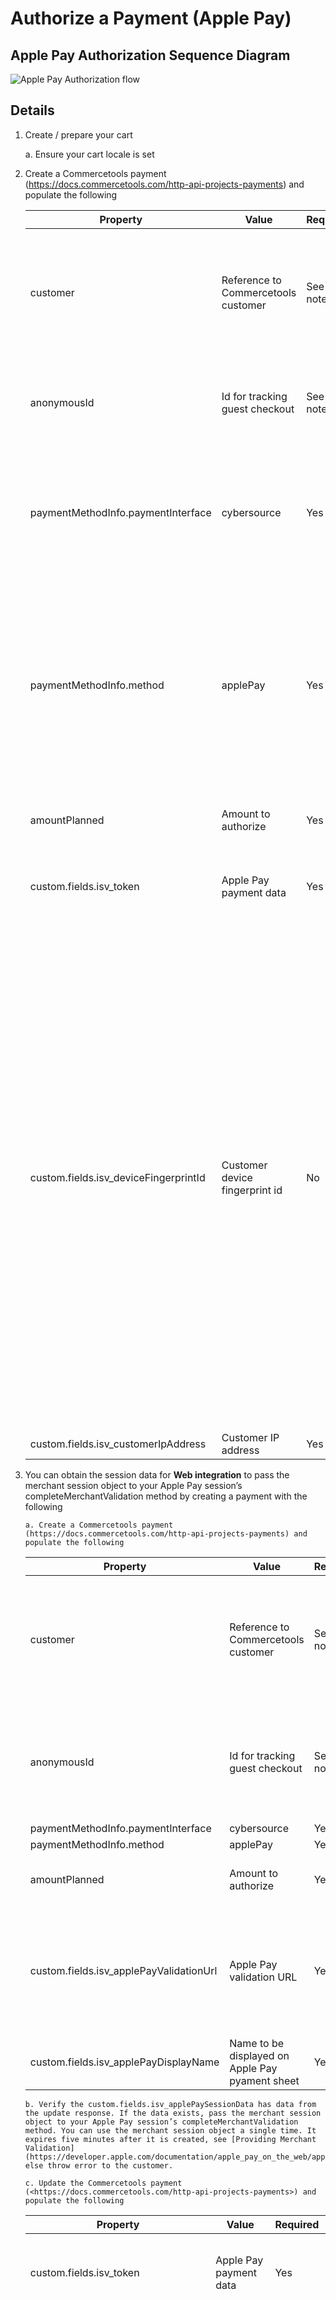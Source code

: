 # Authorize a Payment (Apple Pay)

## Apple Pay Authorization Sequence Diagram

![Apple Pay Authorization flow](images/Authorization-Flow-ApplePay.svg)

## Details

1.  Create / prepare your cart

    a. Ensure your cart locale is set
2.  Create a Commercetools payment
    (<https://docs.commercetools.com/http-api-projects-payments>) and
    populate the following

    | Property                           | Value                               | Required  | Notes                                                                                                                                                                                                                                                                          |
    | ---------------------------------- | ----------------------------------- | --------- | ------------------------------------------------------------------------------------------------------------------------------------------------------------------------------------------------------------------------------------------------------------------------------ |
    | customer                           | Reference to Commercetools customer | See notes | Required for non-guest checkout. If using MyPayments API this will automatically be set to the logged in customer. One of customer or anonymousId must be populated                                                                                                            |
    | anonymousId                        | Id for tracking guest checkout      | See notes | Required for guest checkout. If using MyPayments API this will automatically be set. One of customer or anonymousId must be populated                                                                                                                                          |
    | paymentMethodInfo.paymentInterface | cybersource                         | Yes       | Required for guest checkout. If using MyPayments API this will automatically be set to the session id of the anonymous oauth token. One of customer or anonymousId must be populated                                                                                           |
    | paymentMethodInfo.method           | applePay                            | Yes       | The Commercetools-Cybersource plugin is set up to support payments with and without payer authentication and the method is used to determine which is being used<br><br>Typically an implementation would choose one or the other and the method name may be different to this |
    | amountPlanned                      | Amount to authorize                 | Yes       | Should match cart gross total, unless split payments are being used                                                                                                                                                                                                            |
    | custom.fields.isv_token            | Apple Pay payment data              | Yes       | Obtain the base64encode value for payment token field on a successful payment authorized event for apple Pay                                                                                                                                                          |
    | custom.fields.isv_deviceFingerprintId | Customer device fingerprint id | No      | It must be unique for each merchant Id. You can use any string that you are already generating, such as an order number or web session Id. However, do not use the same uppercase and lowercase letters to indicate different session Ids. Replace sessionId with the unique Id generated in the URL given. Include the script "https://h.online-metrix.net/fp/tags.js?org_id={{org Id}}&session_id={{merchant Id}}{{session Id}}". Replace the below data {{org Id}} - To obtain this value, contact your CyberSource representative and specify to them whether it is for testing or production. {{merchant Id}} - Your unique CyberSource merchant Id. {{session Id}} - Value of unique Id generated above |
    | custom.fields.isv_customerIpAddress   | Customer IP address            | Yes      | Populated from client-side libraries                                                                                                                                                                                                                                                                                                   |
3.  You can obtain the session data for <b>Web integration</b> to pass the merchant session object to your Apple Pay session’s completeMerchantValidation method by creating a payment with the following
        
        a. Create a Commercetools payment
        (https://docs.commercetools.com/http-api-projects-payments) and
        populate the following

    | Property                                | Value                                           | Required  | Notes                                                                                                                                                                                                                                                                          |
    | --------------------------------------- | ----------------------------------------------- | --------- | ------------------------------------------------------------------------------------------------------------------------------------------------------------------------------------------------------------------------------------------------------------------------------ |
    | customer                                | Reference to Commercetools customer             | See notes | Required for non-guest checkout. If using MyPayments API this will automatically be set to the logged in customer. One of customer or anonymousId must be populated                                                                                                            |
    | anonymousId                             | Id for tracking guest checkout                  | See notes | Required for guest checkout. If using MyPayments API this will automatically be set. One of customer or anonymousId must be populated                                                                                                                                          |
    | paymentMethodInfo.paymentInterface      | cybersource                                     | Yes       |                                                                                            |
    | paymentMethodInfo.method                | applePay                                        | Yes       |  |
    | amountPlanned                           | Amount to authorize                             | Yes       | Should match cart gross total, unless split payments are being used                                                                                                                                                                                                            |
    | custom.fields.isv_applePayValidationUrl | Apple Pay validation URL                        | Yes       | Pass the URL obtained from the event’s validationURL property of onvalidatemerchant function. See [Providing Merchant Validation](https://developer.apple.com/documentation/apple_pay_on_the_web/apple_pay_js_api/providing_merchant_validation) for information.              |
    | custom.fields.isv_applePayDisplayName   | Name to be displayed on Apple Pay pyament sheet | Yes       |                                                                                                                                                                                                                                                                                |

        b. Verify the custom.fields.isv_applePaySessionData has data from the update response. If the data exists, pass the merchant session object to your Apple Pay session’s completeMerchantValidation method. You can use the merchant session object a single time. It expires five minutes after it is created, see [Providing Merchant Validation](https://developer.apple.com/documentation/apple_pay_on_the_web/apple_pay_js_api/providing_merchant_validation), else throw error to the customer.

        c. Update the Commercetools payment (<https://docs.commercetools.com/http-api-projects-payments>) and populate the following

    | Property                              | Value                          | Required | Notes                                                                                                                                                                                                                                                                                                                                  |
    | ------------------------------------- | ------------------------------ | -------- | -------------------------------------------------------------------------------------------------------------------------------------------------------------------------------------------------------------------------------------------------------------------------------------------------------------------------------------- |
    | custom.fields.isv_token               | Apple Pay payment data         | Yes      | Obtain the base64encode value of payment token field on a successful payment authorized event for apple Pay                                                                                                                                                                                                                  |
    | custom.fields.isv_deviceFingerprintId | Customer device fingerprint id | No      | It must be unique for each merchant Id. You can use any string that you are already generating, such as an order number or web session Id. However, do not use the same uppercase and lowercase letters to indicate different session Ids. Replace sessionId with the unique Id generated in the URL given. Include the script "https://h.online-metrix.net/fp/tags.js?org_id={{org Id}}&session_id={{merchant Id}}{{session Id}}". Replace the below data {{org Id}} - To obtain this value, contact your CyberSource representative and specify to them whether it is for testing or production. {{merchant Id}} - Your unique CyberSource merchant Id. {{session Id}} - Value of unique Id generated above |
    | custom.fields.isv_customerIpAddress   | Customer IP address            | Yes      | Populated from client-side libraries                                                                                                                                                                                                                                                                                                   |

4.  Add the payment to the cart

5.  Add a transaction to the payment with the following values populated

    | Property | Value               | Notes                                 |
    | -------- | ------------------- | ------------------------------------- |
    | type     | Authorization       |                                       |
    | state    | Initial             |                                       |
    | amount   | Amount to authorize | Should match amountPlanned on payment |

6.  Verify the payment state

    a. If the authorization was successful the transaction state will have been updated to **Success**

    b. See [Overview\#Errorhandling](Overview.md#Errorhandling) for handling errors or failures

7.  Convey the payment result to the customer
